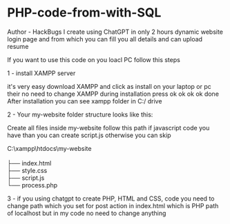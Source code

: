 # PHP-code-from-with-SQL
Author - HackBugs
I create using ChatGPT in only 2 hours dynamic website login page and from which you can fill you all details and can upload resume 

If you want to use this code on you loacl PC follow this steps

1 - install XAMPP server 

it's very easy download XAMPP and click as install on your laptop or pc their no need to change XAMPP during installation press ok ok ok ok done
After installation you can see xampp folder in C:/ drive

2 - Your my-website folder structure looks like this:

Create all files inside my-website follow this path if javascript code you have than you can create script.js otherwise you can skip

C:\xampp\htdocs\my-website\
<br>
├── index.html
<br>
├── style.css
<br>
├── script.js
<br>
└── process.php

3 - if you using chatgpt to create PHP, HTML and CSS, code you need to change path which you set for post action in index.html which is PHP path of localhost
but in my code no need to change anything 
